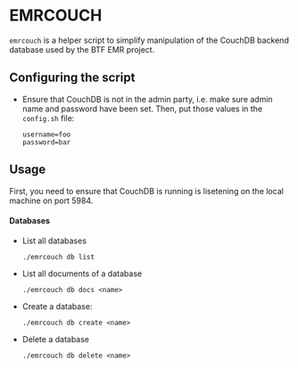 # EMRCOUCH
`emrcouch` is a helper script to simplify manipulation of the CouchDB backend
database used by the BTF EMR project.

## Configuring the script
- Ensure that CouchDB is not in the admin party, i.e. make sure admin name and
  password have been set. Then, put those values in the `config.sh` file:
    
    ```
    username=foo
    password=bar
    ```


## Usage
First, you need to ensure that CouchDB is running is lisetening on the local
machine on port 5984.

#### Databases
- List all databases
    
    `./emrcouch db list`

- List all documents of a database

    `./emrcouch db docs <name>`

- Create a database:

    `./emrcouch db create <name>`

- Delete a database

    `./emrcouch db delete <name>`

